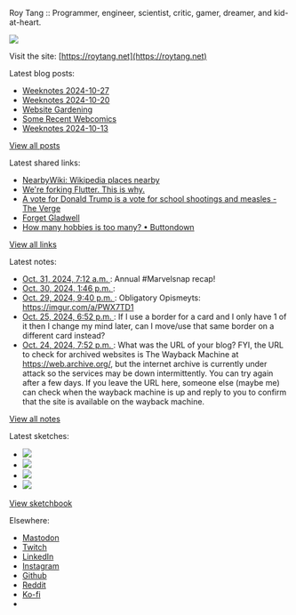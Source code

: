 Roy Tang :: Programmer, engineer, scientist, critic, gamer, dreamer, and kid-at-heart.

![](https://roytang.net/static/img/profile.jpg)

Visit the site: [https://roytang.net](https://roytang.net)

Latest blog posts:

- [Weeknotes 2024-10-27](https://roytang.net/2024/10/weeknotes-10-27/)
- [Weeknotes 2024-10-20](https://roytang.net/2024/10/weeknotes-10-20/)
- [Website Gardening](https://roytang.net/2024/10/website-gardening/)
- [Some Recent Webcomics](https://roytang.net/2024/10/recent-webcomics/)
- [Weeknotes 2024-10-13](https://roytang.net/2024/10/weeknotes-10-13/)

[View all posts](https://roytang.net/blog)

Latest shared links:

- [NearbyWiki: Wikipedia places nearby](https://roytang.net/2024/10/7881c0d077da971fe0fab099e6e01c11/)
- [We&#x27;re forking Flutter. This is why.](https://roytang.net/2024/10/fb5c21a51de62410f4138ac9158cd065/)
- [A vote for Donald Trump is a vote for school shootings and measles - The Verge](https://roytang.net/2024/10/3b5fc1db4026f8d4d41b34540763603d/)
- [Forget Gladwell](https://roytang.net/2024/10/37a83bd01d117f66151ceea45192fea0/)
- [How many hobbies is too many? • Buttondown](https://roytang.net/2024/10/ec9533df7f3956a6222d9e30b0170cb5/)

[View all links](https://roytang.net/links)

Latest notes:

- [Oct. 31, 2024, 7:12 a.m. ](https://roytang.net/2024/10/113398901994949365/): Annual #Marvelsnap recap!
- [Oct. 30, 2024, 1:46 p.m. ](https://roytang.net/2024/10/113394791678339259/): 
- [Oct. 29, 2024, 9:40 p.m. ](https://roytang.net/2024/10/lucibf0/): Obligatory Opismeyts: https://imgur.com/a/PWX7TD1
- [Oct. 25, 2024, 6:52 p.m. ](https://roytang.net/2024/10/ltnw9os/): If I use a border for a card and I only have 1 of it then I change my mind later, can I move/use that same border on a different card instead?
- [Oct. 24, 2024, 7:52 p.m. ](https://roytang.net/2024/10/lthxptw/): What was the URL of your blog? FYI, the URL to check for archived websites is The Wayback Machine at https://web.archive.org/, but the internet archive is currently under attack so the services may be down intermittently. You can try again after a few days. If you leave the URL here, someone else (maybe me) can check when the wayback machine is up and reply to you to confirm that the site is available on the wayback machine.

[View all notes](https://roytang.net/notes)

Latest sketches:


- ![](https://roytang.net/media/cache/c3/52/c3524701d7d18fa2b6b280d4437c7ba1.jpg)
- ![](https://roytang.net/media/cache/b8/6e/b86e3f7c5db451a5bf40260cdf52e2c0.jpg)
- ![](https://roytang.net/media/cache/09/11/09119bc377da2a1bf7e9d18251a6b7a6.jpg)
- ![](https://roytang.net/media/cache/3c/7d/3c7d410c1cd355b7897272dd51e3b61a.jpg)

[View sketchbook](https://roytang.net/albums/sketchbook)


Elsewhere:

- [Mastodon](https://indieweb.social/@roytang)
- [Twitch](https://twitch.tv/twitchyroy)
- [LinkedIn](https://www.linkedin.com/in/roytang)
- [Instagram](https://instagram.com/roytang0400)
- [Github](https://github.com/roytang)
- [Reddit](https://reddit.com/u/hungryroy)
- [Ko-fi](https://ko-fi.com/roytang)
- [](mailto:hello@roytang.net)